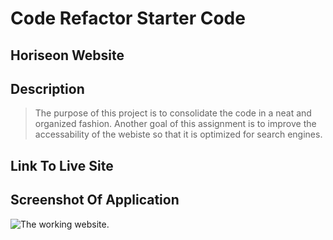 # Code Refactor Starter Code

## Horiseon Website

## Description
>The purpose of this project is to consolidate the code in a neat and organized fashion. Another goal of this assignment is to improve the accessability of the webiste so that it is optimized for search engines. 

## Link To Live Site

## Screenshot Of Application
<img
  src="images\Screenshot of site.png"
  alt="The working website."
  title="Screenshot Of Application"
  style="display: inline-block; margin: 0 auto; max-width: 300px">